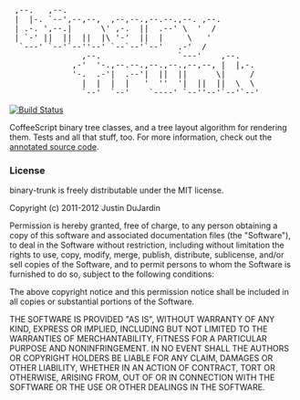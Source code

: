 <pre> 
 ,--.   ,--.                                         
 |  |-. `--',--,--,  ,--,--.,--.--.,--. ,--.         
 | .-. ',--.|      \' ,-.  ||  .--' \  '  /          
 | `-' ||  ||  ||  |\ '-'  ||  |     \   '           
  `---' `--'`--''--' `--`--'`--'   .-'  /            
               ,--.                `---'    ,--.     
             ,-'  '-.,--.--.,--.,--.,--,--, |  |,-.  
             '-.  .-'|  .--'|  ||  ||      \|     /  
               |  |  |  |   '  ''  '|  ||  ||  \  \  
               `--'  `--'    `----' `--''--'`--'`--' 
</pre>            
[![Build Status](https://secure.travis-ci.org/justindujardin/binary-trunk.png)](http://travis-ci.org/justindujardin/binary-trunk)
                                        
CoffeeScript binary tree classes, and a tree layout algorithm for rendering them.  Tests and all that stuff, too.  For more information, check out the [annotated source code](http://justindujardin.github.com/binary-trunk/).


### License 
binary-trunk is freely distributable under the MIT license.

Copyright (c) 2011-2012 Justin DuJardin

Permission is hereby granted, free of charge, to any person obtaining a copy of this software and associated documentation files (the "Software"), to deal in the Software without restriction, including without limitation the rights to use, copy, modify, merge, publish, distribute, sublicense, and/or sell copies of the Software, and to permit persons to whom the Software is furnished to do so, subject to the following conditions:

The above copyright notice and this permission notice shall be included in all copies or substantial portions of the Software.

THE SOFTWARE IS PROVIDED "AS IS", WITHOUT WARRANTY OF ANY KIND, EXPRESS OR IMPLIED, INCLUDING BUT NOT LIMITED TO THE WARRANTIES OF MERCHANTABILITY, FITNESS FOR A PARTICULAR PURPOSE AND NONINFRINGEMENT. IN NO EVENT SHALL THE AUTHORS OR COPYRIGHT HOLDERS BE LIABLE FOR ANY CLAIM, DAMAGES OR OTHER LIABILITY, WHETHER IN AN ACTION OF CONTRACT, TORT OR OTHERWISE, ARISING FROM, OUT OF OR IN CONNECTION WITH THE SOFTWARE OR THE USE OR OTHER DEALINGS IN THE SOFTWARE.